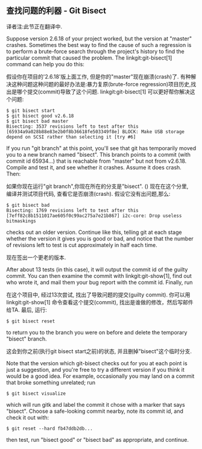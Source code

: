 ## 查找问题的利器 - Git Bisect ##

译者注:此节正在翻译中.

Suppose version 2.6.18 of your project worked, but the version at
"master" crashes.  Sometimes the best way to find the cause of such a
regression is to perform a brute-force search through the project's
history to find the particular commit that caused the problem.  The
linkgit:git-bisect[1] command can help you do this:

假设你在项目的'2.6.18'版上面工作, 但是你的"master"现在崩溃(crash)了. 有种解决这种问题这种问题的最好办法是:暴力复原(brute-force regression)项目历史,找出是哪个提交(commit)导致了这个问题. linkgit:git-bisect[1] 可以更好帮你解决这个问题:

    $ git bisect start
    $ git bisect good v2.6.18
    $ git bisect bad master
    Bisecting: 3537 revisions left to test after this
    [65934a9a028b88e83e2b0f8b36618fe503349f8e] BLOCK: Make USB storage depend on SCSI rather than selecting it [try #6]

If you run "git branch" at this point, you'll see that git has
temporarily moved you to a new branch named "bisect".  This branch
points to a commit (with commit id 65934...) that is reachable from
"master" but not from v2.6.18.  Compile and test it, and see whether
it crashes.  Assume it does crash.  Then:

如果你现在运行"git branch",你现在所在的分支是"bisect". ()
现在在这个分里,　编译并测试项目代码, 查看它是否崩溃(crash). 假设它没有出问题,那么:


    $ git bisect bad
    Bisecting: 1769 revisions left to test after this
    [7eff82c8b1511017ae605f0c99ac275a7e21b867] i2c-core: Drop useless bitmaskings

checks out an older version.  Continue like this, telling git at each
stage whether the version it gives you is good or bad, and notice
that the number of revisions left to test is cut approximately in
half each time.

现在签出一个更老的版本. 

After about 13 tests (in this case), it will output the commit id of
the guilty commit.  You can then examine the commit with
linkgit:git-show[1], find out who wrote it, and mail them your bug
report with the commit id.  Finally, run

在这个项目中, 经过13次尝试, 找出了导致问题的提交(guilty commit). 你可以用 linkgit:git-show[1] 命令查看这个提交(commit), 找出是谁做的修改，然后写邮件给TA. 最后, 运行:

    $ git bisect reset

to return you to the branch you were on before and delete the
temporary "bisect" branch.

这会到你之前(执行git bisect start之前)的状态, 并且删掉"bisect"这个临时分支.

Note that the version which git-bisect checks out for you at each
point is just a suggestion, and you're free to try a different
version if you think it would be a good idea.  For example,
occasionally you may land on a commit that broke something unrelated;
run


    $ git bisect visualize

which will run gitk and label the commit it chose with a marker that
says "bisect".  Choose a safe-looking commit nearby, note its commit
id, and check it out with:

    $ git reset --hard fb47ddb2db...

then test, run "bisect good" or "bisect bad" as appropriate, and
continue.